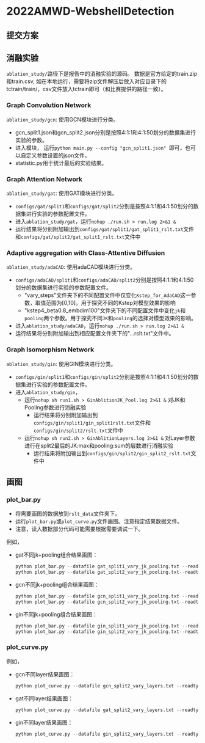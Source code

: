 # 2022AMWD-WebshellDetection

## 提交方案


## 消融实验
`ablation_study/`路径下是报告中的消融实验的源码。
数据是官方给定的train.zip和train.csv, 如在本地运行，需要将zip文件解压后放入对应目录下的tctrain/train/，csv文件放入tctrain即可（和比赛提供的路径一致）。

### Graph Convolution Network
`ablation_study/gcn`: 使用GCN模块进行分类。
* gcn_split1.json和gcn_split2.json分别是按照4:1:1和4:1:50划分的数据集进行实验的参数。
* 进入模块， 运行`python main.py --config "gcn_split1.json" `即可，也可以自定义参数设置的json文件。
* statistic.py用于统计最后的实验结果。

### Graph Attention Network
`ablation_study/gat`: 使用GAT模块进行分类。
* `configs/gat/split1`和`configs/gat/split2`分别是按照4:1:1和4:1:50划分的数据集进行实验的参数配置文件。
* 进入`ablation_study/gat`，运行`nohup ./run.sh > run.log 2>&1 &`
* 运行结果将分别附加输出到`configs/gat/split1/gat_split1_rslt.txt`文件和`configs/gat/split2/gat_split1_rslt.txt`文件中

### Adaptive aggregation with Class-Attentive Diffusion
`ablation_study/adaCAD`: 使用adaCAD模块进行分类。
* `configs/adaCAD/split1`和`configs/adaCAD/split2`分别是按照4:1:1和4:1:50划分的数据集进行实验的参数配置文件。
    * "vary_steps"文件夹下的不同配置文件中仅变化`Kstep_for_AdaCAD`这一参数，取值范围为[0,10]。用于探究不同的Kstep对模型效果的影响
    * "kstep4_beta0.8_embdim100"文件夹下的不同配置文件中变化`jk`和`pooling`两个参数。用于探究不同`JK`和`pooling`的选择对模型效果的影响。
* 进入`ablation_study/adaCAD`，运行`nohup ./run.sh > run.log 2>&1 &`
* 运行结果将分别附加输出到相应配置文件夹下的"...rslt.txt"文件中。

### Graph Isomorphism Network
`ablation_study/gin`: 使用GIN模块进行分类。
* `configs/gin/split1`和`configs/gin/split2`分别是按照4:1:1和4:1:50划分的数据集进行实验的参数配置文件。
* 进入`ablation_study/gin`，
    - 运行`nohup sh run1.sh > GinAblitionJK_Pool.log 2>&1 &` 对JK和Pooling参数进行消融实验
        * 运行结果将分别附加输出到`configs/gin/split1/gin_split1rslt.txt`文件和`configs/gin/split2/rslt.txt`文件中
    - 运行`nohup sh run2.sh > GinAblitionLayers.log 2>&1 &` 对Layer参数进行在split2最后的JK:max和pooling:sum的层数进行消融实验
        * 运行结果将附加输出到`configs/gin/split2/gin_split2_rslt.txt`文件中
        

## 画图
### plot_bar.py
* 将需要画图的数据放到`rslt_data`文件夹下。
* 运行`plot_bar.py`或`plot_curve.py`文件画图。注意指定结果数据文件。
* 注意，读入数据部分代码可能需要根据需要调试一下。

例如，
* gat不同jk+pooling组合结果画图：
    ```python
    python plot_bar.py --datafile gat_split1_vary_jk_pooling.txt --readtype gat
    python plot_bar.py --datafile gat_split2_vary_jk_pooling.txt--readtype gat
    ```
* gcn不同jk+pooling组合结果画图：
     ```python
    python plot_bar.py --datafile gcn_split1_vary_jk_pooling.txt --readtype gcn
    python plot_bar.py --datafile gcn_split2_vary_jk_pooling.txt--readtype gcn
    ```
* gin不同jk+pooling组合结果画图：
     ```python
    python plot_bar.py --datafile gin_split1_vary_jk_pooling.txt --readtype gin
    python plot_bar.py --datafile gin_split2_vary_jk_pooling.txt--readtype gin
    ```

### plot_curve.py

例如，
* gcn不同layer结果画图：
    ```python
    python plot_curve.py --datafile gcn_split2_vary_layers.txt --readtype gcn
    ```
* gat不同layer结果画图：
    ```python
    python plot_curve.py --datafile gat_split2_vary_layers.txt --readtype gat
    ```
* gin不同layer结果画图：
    ```python
    python plot_curve.py --datafile gin_split2_vary_layers.txt --readtype gin
    ```
